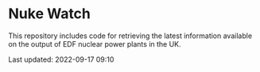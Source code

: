 # Nuke Watch

This repository includes code for retrieving the latest information available on the output of EDF nuclear power plants in the UK.

Last updated: 2022-09-17 09:10